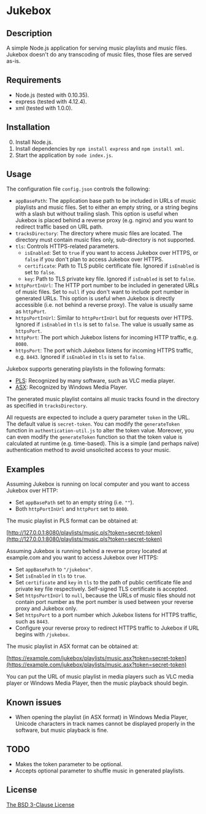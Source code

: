 # Jukebox #

## Description ##

A simple Node.js application for serving music playlists and music files. Jukebox doesn't do any transcoding of music files, those files are served as-is.

## Requirements ##

* Node.js (tested with 0.10.35).
* express (tested with 4.12.4).
* xml (tested with 1.0.0).

## Installation ##

0. Install Node.js.
1. Install dependencies by `npm install express` and `npm install xml`.
2. Start the application by `node index.js`.

## Usage ##

The configuration file `config.json` controls the following:

* `appBasePath`: The application base path to be included in URLs of music playlists and music files. Set to either an empty string, or a string begins with a slash but without trailing slash. This option is useful when Jukebox is placed behind a reverse proxy (e.g. nginx) and you want to redirect traffic based on URL path.
* `tracksDirectory`: The directory where music files are located. The directory must contain music files only, sub-directory is not supported.
* `tls`: Controls HTTPS-related parameters.
    * `isEnabled`: Set to `true` if you want to access Jukebox over HTTPS, or `false` if you don't plan to access Jukebox over HTTPS.
    * `certificate`: Path to TLS public certificate file. Ignored if `isEnabled` is set to `false`.
    * `key`: Path to TLS private key file. Ignored if `isEnabled` is set to `false`.
* `httpPortInUrl`: The HTTP port number to be included in generated URLs of music files. Set to `null` if you don't want to include port number in generated URLs. This option is useful when Jukebox is directly accessible (i.e. not behind a reverse proxy). The value is usually same as `httpPort`.
* `httpsPortInUrl`: Similar to `httpPortInUrl` but for requests over HTTPS. Ignored if `isEnabled` in `tls` is set to `false`. The value is usually same as `httpsPort`.
* `httpPort`: The port which Jukebox listens for incoming HTTP traffic, e.g. `8080`.
* `httpsPort`: The port which Jukebox listens for incoming HTTPS traffic, e.g. `8443`. Ignored if `isEnabled` in `tls` is set to `false`.

Jukebox supports generating playlists in the following formats:

* [PLS](http://en.wikipedia.org/wiki/PLS_(file_format)): Recognized by many software, such as VLC media player.
* [ASX](http://en.wikipedia.org/wiki/Advanced_Stream_Redirector): Recognized by Windows Media Player.

The generated music playlist contains all music tracks found in the directory as specified in `tracksDirectory`.

All requests are expected to include a query parameter `token` in the URL. The default value is `secret-token`. You can modify the `generateToken` function in `authentication-util.js` to alter the token value. Moreover, you can even modify the `generateToken` function so that the token value is calculated at runtime (e.g. time-based). This is a simple (and perhaps naïve) authentication method to avoid unsolicited access to your music.

## Examples ##

Assuming Jukebox is running on local computer and you want to access Jukebox over HTTP:

* Set `appBasePath` set to an empty string (i.e. `""`).
* Both `httpPortInUrl` and `httpPort` set to `8080`.

The music playlist in PLS format can be obtained at:

[http://127.0.0.1:8080/playlists/music.pls?token=secret-token](http://127.0.0.1:8080/playlists/music.pls?token=secret-token)

Assuming Jukebox is running behind a reverse proxy located at example.com and you want to access Jukebox over HTTPS:

* Set `appBasePath` to `"/jukebox"`.
* Set `isEnabled` in `tls` to `true`.
* Set `certificate` and `key` in `tls` to the path of public certificate file and private key file respectively. Self-signed TLS certificate is accepted.
* Set `httpsPortInUrl` to `null`, because the URLs of music files should not contain port number as the port number is used between your reverse proxy and Jukebox only.
* Set `httpsPort` to a port number which Jukebox listens for HTTPS traffic, such as `8443`.
* Configure your reverse proxy to redirect HTTPS traffic to Jukebox if URL begins with `/jukebox`.

The music playlist in ASX format can be obtained at:

[https://example.com/jukebox/playlists/music.asx?token=secret-token](https://example.com/jukebox/playlists/music.asx?token=secret-token)

You can put the URL of music playlist in media players such as VLC media player or Windows Media Player, then the music playback should begin.

## Known issues ##

* When opening the playlist (in ASX format) in Windows Media Player, Unicode characters in track names cannot be displayed properly in the software, but music playback is fine.

## TODO ##

* Makes the token parameter to be optional.
* Accepts optional parameter to shuffle music in generated playlists.

## License ##

[The BSD 3-Clause License](http://opensource.org/licenses/BSD-3-Clause)
